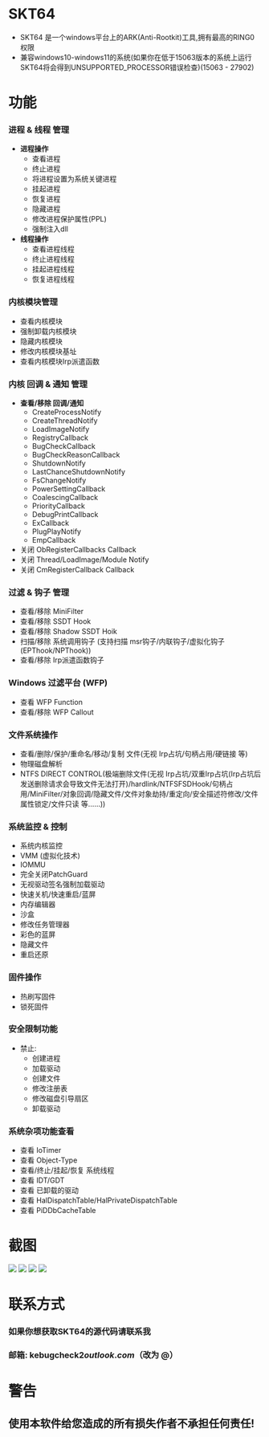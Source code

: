 # SKT64

- SKT64 是一个windows平台上的ARK(Anti-Rootkit)工具,拥有最高的RING0权限
- 兼容windows10-windows11的系统(如果你在低于15063版本的系统上运行SKT64将会得到UNSUPPORTED_PROCESSOR错误检查)(15063 - 27902)

# 功能  

### 进程 & 线程 管理  
- **进程操作**  
  - 查看进程  
  - 终止进程  
  - 将进程设置为系统关键进程  
  - 挂起进程 
  - 恢复进程
  - 隐藏进程
  - 修改进程保护属性(PPL)  
  - 强制注入dll
- **线程操作**  
  - 查看进程线程
  - 终止进程线程
  - 挂起进程线程
  - 恢复进程线程

### 内核模块管理
- 查看内核模块
- 强制卸载内核模块
- 隐藏内核模块
- 修改内核模块基址
- 查看内核模块Irp派遣函数

### 内核 回调 & 通知 管理  
- **查看/移除 回调/通知**  
  - CreateProcessNotify  
  - CreateThreadNotify  
  - LoadImageNotify  
  - RegistryCallback  
  - BugCheckCallback  
  - BugCheckReasonCallback  
  - ShutdownNotify  
  - LastChanceShutdownNotify  
  - FsChangeNotify  
  - PowerSettingCallback  
  - CoalescingCallback  
  - PriorityCallback  
  - DebugPrintCallback  
  - ExCallback  
  - PlugPlayNotify  
  - EmpCallback  
- 关闭 ObRegisterCallbacks Callback  
- 关闭 Thread/LoadImage/Module Notify
- 关闭 CmRegisterCallback Callback

### 过滤 & 钩子 管理  
- 查看/移除 MiniFilter  
- 查看/移除 SSDT Hook
- 查看/移除 Shadow SSDT Hoik
- 扫描/移除 系统调用钩子 (支持扫描 msr钩子/内联钩子/虚拟化钩子(EPThook/NPThook))  
- 查看/移除 Irp派遣函数钩子

### Windows 过滤平台 (WFP)  
- 查看 WFP Function  
- 查看/移除 WFP Callout  

### 文件系统操作
- 查看/删除/保护/重命名/移动/复制 文件(无视 Irp占坑/句柄占用/硬链接 等)
- 物理磁盘解析 
- NTFS DIRECT CONTROL(极端删除文件(无视 Irp占坑/双重Irp占坑(Irp占坑后发送删除请求会导致文件无法打开)/hardlink/NTFSFSDHook/句柄占用/MiniFilter/对象回调/隐藏文件/文件对象劫持/重定向/安全描述符修改/文件属性锁定/文件只读 等……))

### 系统监控 & 控制
- 系统内核监控
- VMM (虚拟化技术)  
- IOMMU  
- 完全关闭PatchGuard
- 无视驱动签名强制加载驱动
- 快速关机/快速重启/蓝屏
- 内存编辑器
- 沙盒
- 修改任务管理器
- 彩色的蓝屏
- 隐藏文件
- 重启还原

### 固件操作
- 热刷写固件
- 锁死固件

### 安全限制功能
- 禁止:  
  - 创建进程  
  - 加载驱动  
  - 创建文件  
  - 修改注册表  
  - 修改磁盘引导扇区
  - 卸载驱动

### 系统杂项功能查看
- 查看 IoTimer
- 查看 Object-Type
- 查看/终止/挂起/恢复 系统线程 
- 查看 IDT/GDT  
- 查看 已卸载的驱动
- 查看 HalDispatchTable/HalPrivateDispatchTable
- 查看 PiDDbCacheTable


# 截图
<img src="https://github.com/PspExitThread/SKT64/blob/main/Screenshot/1.png"/>
<img src="https://github.com/PspExitThread/SKT64/blob/main/Screenshot/2.png"/>
<img src="https://github.com/PspExitThread/SKT64/blob/main/Screenshot/3.png"/>
<img src="https://github.com/PspExitThread/SKT64/blob/main/Screenshot/4.png"/>


# 联系方式
### 如果你想获取SKT64的源代码请联系我
### 邮箱: kebugcheck2$outlook.com（$改为 @）



# 警告
## 使用本软件给您造成的所有损失作者不承担任何责任!
